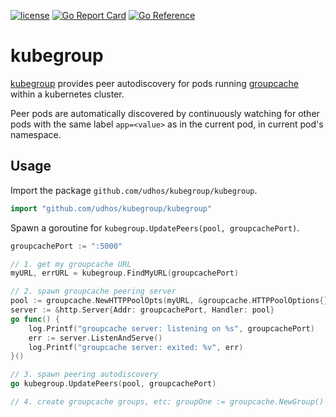 [![license](http://img.shields.io/badge/license-MIT-blue.svg)](https://github.com/udhos/kubegroup/blob/main/LICENSE)
[![Go Report Card](https://goreportcard.com/badge/github.com/udhos/kubegroup)](https://goreportcard.com/report/github.com/udhos/kubegroup)
[![Go Reference](https://pkg.go.dev/badge/github.com/udhos/kubegroup.svg)](https://pkg.go.dev/github.com/udhos/kubegroup)

# kubegroup

[kubegroup](https://github.com/udhos/kubegroup) provides peer autodiscovery for pods running [groupcache](https://github.com/mailgun/groupcache) within a kubernetes cluster.

Peer pods are automatically discovered by continuously watching for other pods with the same label `app=<value>` as in the current pod, in current pod's namespace.

## Usage

Import the package `github.com/udhos/kubegroup/kubegroup`.

```go
import "github.com/udhos/kubegroup/kubegroup"
```

Spawn a goroutine for `kubegroup.UpdatePeers(pool, groupcachePort)`.

```go
groupcachePort := ":5000"

// 1. get my groupcache URL
myURL, errURL = kubegroup.FindMyURL(groupcachePort)

// 2. spawn groupcache peering server
pool := groupcache.NewHTTPPoolOpts(myURL, &groupcache.HTTPPoolOptions{})
server := &http.Server{Addr: groupcachePort, Handler: pool}
go func() {
    log.Printf("groupcache server: listening on %s", groupcachePort)
    err := server.ListenAndServe()
    log.Printf("groupcache server: exited: %v", err)
}()

// 3. spawn peering autodiscovery
go kubegroup.UpdatePeers(pool, groupcachePort)

// 4. create groupcache groups, etc: groupOne := groupcache.NewGroup()
```
